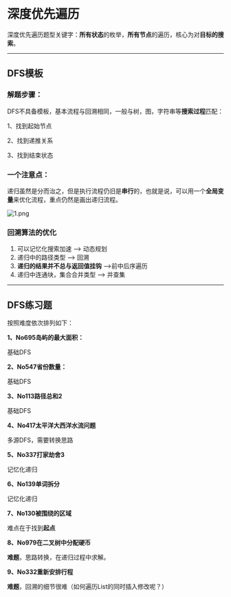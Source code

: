 # 深度优先遍历

深度优先遍历题型关键字：**所有状态**的枚举，**所有节点**的遍历，核心为对**目标的搜索**。

------



## DFS模板

### 解题步骤：

DFS不具备模板，基本流程与回溯相同，一般与树，图，字符串等**搜索过程**匹配：

1、找到起始节点

2、找到递推关系

3、找到结束状态

### 一个注意点：

递归虽然是分而治之，但是执行流程仍旧是**串行**的，也就是说，可以用一个**全局变量**来优化流程，重点仍然是画出递归流程。

 ![1.png](https://pic.leetcode-cn.com/1615772230-BYORWE-1.png) 

### 回溯算法的优化

1. 可以记忆化搜索加速  ——> 动态规划
2. 递归中的路径类型 ——> 回溯
3. **递归的结果并不总与返回值挂钩** ——>前中后序遍历
4. 递归中连通块，集合合并类型 ——> 并查集

------



## DFS练习题

按照难度依次排列如下：

**1、No695岛屿的最大面积：**

基础DFS

**2、No547省份数量：**

基础DFS

**3、No113路径总和2**

基础DFS

**4、No417太平洋大西洋水流问题**

多源DFS，需要转换思路

**5、No337打家劫舍3**

记忆化递归

**6、No139单词拆分**

记忆化递归

**7、No130被围绕的区域**

难点在于找到**起点**

**8、No979在二叉树中分配硬币**

**难题**，思路转换，在递归过程中求解。

**9、No332重新安排行程**

**难题**，回溯的细节很难（如何遍历List的同时插入修改呢？）



